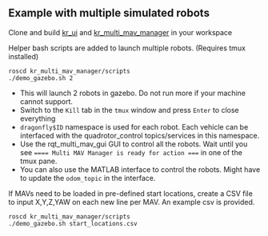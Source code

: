 ## Example with multiple simulated robots

Clone and build [kr_ui](https://github.com/KumarRobotics/kr_ui) and [kr_multi_mav_manager](https://github.com/KumarRobotics/kr_multi_mav_manager) in your workspace

Helper bash scripts are added to launch multiple robots. (Requires tmux installed)
```
roscd kr_multi_mav_manager/scripts
./demo_gazebo.sh 2
```
 * This will launch 2 robots in gazebo. Do not run more if your machine cannot support.
 * Switch to the `Kill` tab in the `tmux` window and press `Enter` to close everything
 * `dragonfly$ID` namespace is used for each robot. Each vehicle can be interfaced with the quadrotor_control topics/services in this namespace.
 * Use the rqt_multi_mav_gui GUI to control all the robots. Wait until you see `==== Multi MAV Manager is ready for action ===` in one of the tmux pane.
 * You can also use the MATLAB interface to control the robots. Might have to update the `odom_topic` in the interface.

If MAVs need to be loaded in pre-defined start locations, create a CSV file to input X,Y,Z,YAW on each new line per MAV. An example csv is provided.
```
roscd kr_multi_mav_manager/scripts
./demo_gazebo.sh start_locations.csv
```
